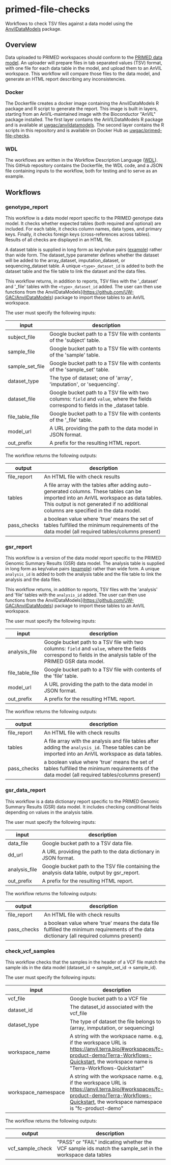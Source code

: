 # primed-file-checks

Workflows to check TSV files against a data model using the [AnvilDataModels](https://github.com/UW-GAC/AnvilDataModels) package.

## Overview

Data uploaded to PRIMED workspaces should conform to the [PRIMED data model](https://github.com/UW-GAC/primed_data_models). An uploader will prepare files in tab separated values (TSV) format, with one file for each data table in the model, and upload them to an AnVIL workspace. This workflow will compare those files to the data model, and generate an HTML report describing any inconsistencies.

### Docker

The Dockerfile creates a docker image containing the AnvilDataModels R package and R script to generate the report. This image is built in layers, starting from an AnVIL-maintained image with the Bioconductor "AnVIL" package installed. The first layer contains the AnVILDataModels R package and is available at [uwgac/anvildatamodels](https://hub.docker.com/r/uwgac/anvildatamodels). The second layer contains the R scripts in this repository and is available on Docker Hub as
[uwgac/primed-file-checks](https://hub.docker.com/r/uwgac/primed-file-checks).

### WDL

The workflows are written in the Workflow Description Language ([WDL](https://docs.dockstore.org/en/stable/getting-started/getting-started-with-wdl.html)). This GitHub repository contains the Dockerfile, the WDL code, and a JSON file containing inputs to the workflow, both for testing and to serve as an example.

## Workflows

### genotype_report

This workflow is a data model report specific to the PRIMED genotype data model. It checks whether expected tables (both required and optional) are included. For each table, it checks column names, data types, and primary keys. Finally, it checks foreign keys (cross-references across tables). Results of all checks are displayed in an HTML file.

A dataset table is supplied in long form as key/value pairs ([example](testdata/dataset.tsv)) rather than wide form. The dataset_type parameter defines whether the dataset will be added to the array_dataset, imputation_dataset, or sequencing_dataset table. A unique `<type>_dataset_id` is added to both the dataset table and the file table to link the dataset and the data files.

This workflow returns, in addition to reports, TSV files with the '<type>_dataset' and '<type>_file' tables with the `<type>_dataset_id` added. The user can then use functions from the AnvilDataModels](https://github.com/UW-GAC/AnvilDataModels) package to import these tables to an AnVIL workspace.

The user must specify the following inputs:

input | description
--- | ---
subject_file | Google bucket path to a TSV file with contents of the 'subject' table.
sample_file | Google bucket path to a TSV file with contents of the 'sample' table.
sample_set_file | Google bucket path to a TSV file with contents of the 'sample_set' table.
dataset_type | The type of dataset; one of 'array', 'imputation', or 'sequencing'.
dataset_file | Google bucket path to a TSV file with two columns: `field` and `value`, where the fields correspond to fields in the <type>_dataset table. 
file_table_file | Google bucket path to a TSV file with contents of the '<type>_file' table.
model_url | A URL providing the path to the data model in JSON format.
out_prefix | A prefix for the resulting HTML report.

The workflow returns the following outputs:

output | description
--- | ---
file_report | An HTML file with check results
tables | A file array with the tables after adding auto-generated columns. These tables can be imported into an AnVIL workspace as data tables. This output is not generated if no additional columns are specified in the data model.
pass_checks | a boolean value where 'true' means the set of tables fulfilled the minimum requirements of the data model (all required tables/columns present)


### gsr_report

This workflow is a version of the data model report specific to the PRIMED Genomic Summary Results (GSR) data model. The analysis table is supplied in long form as key/value pairs ([example](testdata/gsr_analysis_table.tsv)) rather than wide form. A unique `analysis_id` is added to both the analysis table and the file table to link the analysis and the data files.

This workflow returns, in addition to reports, TSV files with the 'analysis' and 'file' tables with the `analysis_id` added. The user can then use functions from the AnvilDataModels](https://github.com/UW-GAC/AnvilDataModels) package to import these tables to an AnVIL workspace.

The user must specify the following inputs:

input | description
--- | ---
analysis_file | Google bucket path to a TSV file with two columns: `field` and `value`, where the fields correspond to fields in the analysis table of the PRIMED GSR data model. 
file_table_file | Google bucket path to a TSV file with contents of the 'file' table.
model_url | A URL providing the path to the data model in JSON format.
out_prefix | A prefix for the resulting HTML report.

The workflow returns the following outputs:

output | description
--- | ---
file_report | An HTML file with check results
tables | A file array with the analysis and file tables after adding the `analysis_id`. These tables can be imported into an AnVIL workspace as data tables.
pass_checks | a boolean value where 'true' means the set of tables fulfilled the minimum requirements of the data model (all required tables/columns present)


### gsr_data_report

This workflow is a data dictionary report specific to the PRIMED Genomic Summary Results (GSR) data model. It includes checking conditional fields depending on values in the analysis table.

The user must specify the following inputs:

input | description
--- | ---
data_file | Google bucket path to a TSV data file.
dd_url | A URL providing the path to the data dictionary in JSON format.
analysis_file | Google bucket path to the TSV file containing the analysis data table, output by gsr_report.
out_prefix | A prefix for the resulting HTML report.

The workflow returns the following outputs:

output | description
--- | ---
file_report | An HTML file with check results
pass_checks | a boolean value where 'true' means the data file fulfilled the minimum requirements of the data dictionary (all required columns present)


### check_vcf_samples

This workflow checks that the samples in the header of a VCF file match the sample ids in the data model (dataset_id -> sample_set_id -> sample_id).

The user must specify the following inputs:

input | description
--- | ---
vcf_file | Google bucket path to a VCF file
dataset_id | The dataset_id associated with the vcf_file
dataset_type | The type of dataset the file belongs to (array, inmputation, or sequencing)
workspace_name | A string with the workpsace name. e.g, if the workspace URL is https://anvil.terra.bio/#workspaces/fc-product-demo/Terra-Workflows-Quickstart, the workspace name is "Terra-Workflows-Quickstart"
workspace_namespace | A string with the workpsace name. e.g, if the workspace URL is https://anvil.terra.bio/#workspaces/fc-product-demo/Terra-Workflows-Quickstart, the workspace namespace is "fc-product-demo"


The workflow returns the following outputs:

output | description
--- | ---
vcf_sample_check | "PASS" or "FAIL" indicating whether the VCF sample ids match the sample_set in the workspace data tables
